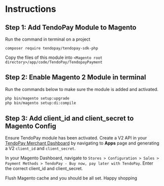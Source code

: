 # Instructions


## Step 1: Add TendoPay Module to Magento

Run the command in terminal on a project

`composer require tendopay/tendopay-sdk-php`

Copy the files of this module into `<Magento root directory>/app/code/TendoPay/TendopayPayment`

## Step 2: Enable Magento 2 Module in terminal

Run the commands below to make sure the module is added and activated.

```bash
php bin/magento setup:upgrade
php bin/magento setup:di:compile
```

## Step 3: Add client_id and client_secret to Magento Config

Ensure TendoPay module has been activated. Create a V2 API in your [ TendoPay Merchant Dashboard](https://app.tendopay.ph/merchants/login) by navigating to **Apps** page and generating a V2 `client_id` and `client_secret`.

In your Magento Dashboard, navigate to `Stores > Configuration > Sales > Payment Methods > TendoPay - Buy now, pay later with TendoPay`. Enter the correct client_id and client_secret.

Flush Magento cache and you should be all set. Happy shopping
